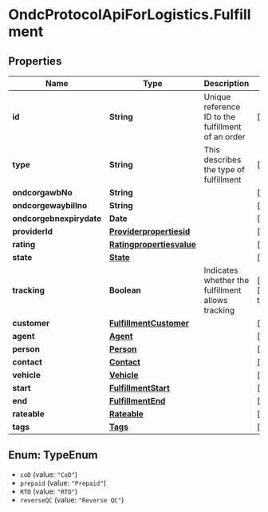 # OndcProtocolApiForLogistics.Fulfillment

## Properties
Name | Type | Description | Notes
------------ | ------------- | ------------- | -------------
**id** | **String** | Unique reference ID to the fulfillment of an order | [optional] 
**type** | **String** | This describes the type of fulfillment | [optional] 
**ondcorgawbNo** | **String** |  | [optional] 
**ondcorgewaybillno** | **String** |  | [optional] 
**ondcorgebnexpirydate** | **Date** |  | [optional] 
**providerId** | [**Providerpropertiesid**](Providerpropertiesid.md) |  | [optional] 
**rating** | [**Ratingpropertiesvalue**](Ratingpropertiesvalue.md) |  | [optional] 
**state** | [**State**](State.md) |  | [optional] 
**tracking** | **Boolean** | Indicates whether the fulfillment allows tracking | [optional] [default to false]
**customer** | [**FulfillmentCustomer**](FulfillmentCustomer.md) |  | [optional] 
**agent** | [**Agent**](Agent.md) |  | [optional] 
**person** | [**Person**](Person.md) |  | [optional] 
**contact** | [**Contact**](Contact.md) |  | [optional] 
**vehicle** | [**Vehicle**](Vehicle.md) |  | [optional] 
**start** | [**FulfillmentStart**](FulfillmentStart.md) |  | [optional] 
**end** | [**FulfillmentEnd**](FulfillmentEnd.md) |  | [optional] 
**rateable** | [**Rateable**](Rateable.md) |  | [optional] 
**tags** | [**Tags**](Tags.md) |  | [optional] 

<a name="TypeEnum"></a>
## Enum: TypeEnum

* `coD` (value: `"CoD"`)
* `prepaid` (value: `"Prepaid"`)
* `RTO` (value: `"RTO"`)
* `reverseQC` (value: `"Reverse QC"`)

